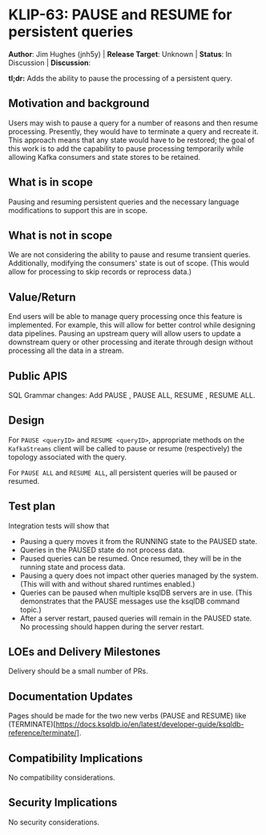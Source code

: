 # KLIP-63: PAUSE and RESUME for persistent queries 

**Author**: Jim Hughes (jnh5y) | 
**Release Target**: Unknown | 
**Status**: In Discussion | 
**Discussion**: 

**tl;dr:** Adds the ability to pause the processing of a persistent query.
           
## Motivation and background

Users may wish to pause a query for a number of reasons and then resume processing.  Presently, they would have to terminate a query and recreate it.  This approach means that any state would have to be restored; the goal of this work is to add the capability to pause processing temporarily while allowing Kafka consumers and state stores to be retained.

## What is in scope

Pausing and resuming persistent queries and the necessary language modifications to support this are in scope.

## What is not in scope

We are not considering the ability to pause and resume transient queries.  Additionally, modifying the consumers' state is out of scope.  (This would allow for processing to skip records or reprocess data.)

## Value/Return

End users will be able to manage query processing once this feature is implemented.  For example, this will allow for better control while designing data pipelines.  Pausing an upstream query will allow users to update a downstream query or other processing and iterate through design without processing all the data in a stream.

## Public APIS

SQL Grammar changes:
Add PAUSE <queryID>, PAUSE ALL, RESUME <queryID>, RESUME ALL.

## Design

For `PAUSE <queryID>` and `RESUME <queryID>`, appropriate methods on the `KafkaStreams` client will be called to pause or 
resume (respectively) the topology associated with the query.

For `PAUSE ALL` and `RESUME ALL`, all persistent queries will be paused or resumed.

## Test plan

Integration tests will show that 
- Pausing a query moves it from the RUNNING state to the PAUSED state.
- Queries in the PAUSED state do not process data.
- Paused queries can be resumed.  Once resumed, they will be in the running state and process data.
- Pausing a query does not impact other queries managed by the system.  (This will with and without shared runtimes enabled.)
- Queries can be paused when multiple ksqlDB servers are in use.  (This demonstrates that the PAUSE messages use the ksqlDB command topic.)
- After a server restart, paused queries will remain in the PAUSED state.  No processing should happen during the server restart.

## LOEs and Delivery Milestones

Delivery should be a small number of PRs.

## Documentation Updates

Pages should be made for the two new verbs (PAUSE and RESUME) like (TERMINATE)[https://docs.ksqldb.io/en/latest/developer-guide/ksqldb-reference/terminate/].

## Compatibility Implications

No compatibility considerations.

## Security Implications

No security considerations.
